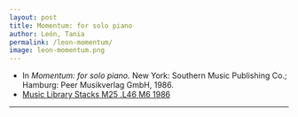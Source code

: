 ```yaml
---
layout: post
title: Momentum: for solo piano
author: León, Tania
permalink: /leon-momentum/
image: leon-momentum.png
---
```


- In *Momentum: for solo piano.* New York: Southern Music Publishing Co.; Hamburg: Peer Musikverlag GmbH, 1986.
- <a href="https://tufts-primo.hosted.exlibrisgroup.com/primo-explore/fulldisplay?docid=01TUN_ALMA21108620500003851&context=L&vid=01TUN&lang=en_US&search_scope=EVERYTHING&adaptor=Local%20Search%20Engine&tab=everything&query=any,contains,Tania%20Leon%20Momentum&offset=0" target="_blank">Music Library Stacks M25 .L46 M6 1986</a>
---

